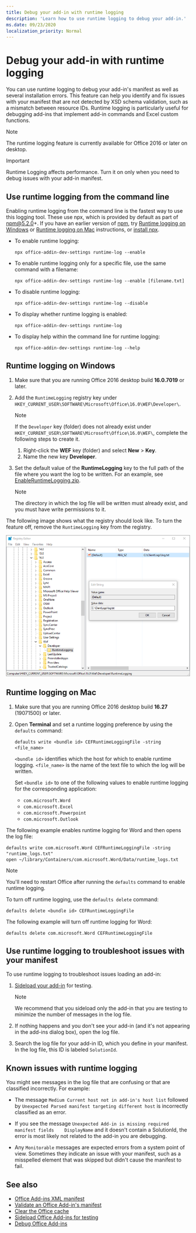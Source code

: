 ```yaml
---
title: Debug your add-in with runtime logging
description: 'Learn how to use runtime logging to debug your add-in.'
ms.date: 09/23/2020
localization_priority: Normal
---
```


# Debug your add-in with runtime logging

You can use runtime logging to debug your add-in's manifest as well as several installation errors. This feature can help you identify and fix issues with your manifest that are not detected by XSD schema validation, such as a mismatch between resource IDs. Runtime logging is particularly  useful for debugging add-ins that implement add-in commands and Excel custom functions.

> [!NOTE]
> The runtime logging feature is currently available for Office 2016 or later on desktop.

> [!IMPORTANT]
> Runtime Logging affects performance. Turn it on only when you need to debug issues with your add-in manifest.

## Use runtime logging from the command line

Enabling runtime logging from the command line is the fastest way to use this logging tool. These use npx, which is provided by default as part of npm@5.2.0+. If you have an earlier version of [npm](https://www.npmjs.com/), try [Runtime logging on Windows](#runtime-logging-on-windows) or [Runtime logging on Mac](#runtime-logging-on-mac) instructions, or [install npx](https://www.npmjs.com/package/npx).

- To enable runtime logging:

    ```command&nbsp;line
    npx office-addin-dev-settings runtime-log --enable
    ```

- To enable runtime logging only for a specific file, use the same command with a filename:

    ```command&nbsp;line
    npx office-addin-dev-settings runtime-log --enable [filename.txt]
    ```

- To disable runtime logging:

    ```command&nbsp;line
    npx office-addin-dev-settings runtime-log --disable
    ```

- To display whether runtime logging is enabled:

    ```command&nbsp;line
    npx office-addin-dev-settings runtime-log
    ```

- To display help within the command line for runtime logging:

    ```command&nbsp;line
    npx office-addin-dev-settings runtime-log --help
    ```

## Runtime logging on Windows

1. Make sure that you are running Office 2016 desktop build **16.0.7019** or later.

2. Add the `RuntimeLogging` registry key under `HKEY_CURRENT_USER\SOFTWARE\Microsoft\Office\16.0\WEF\Developer\`.

    > [!NOTE]
    > If the `Developer` key (folder) does not already exist under `HKEY_CURRENT_USER\SOFTWARE\Microsoft\Office\16.0\WEF\`, complete the following steps to create it.
    >
    > 1. Right-click the **WEF** key (folder) and select **New** > **Key**.
    > 1. Name the new key **Developer**.

3. Set the default value of the **RuntimeLogging** key to the full path of the file where you want the log to be written. For an example, see [EnableRuntimeLogging.zip](https://github.com/OfficeDev/Office-Add-in-Commands-Samples/raw/master/Tools/RuntimeLogging/EnableRuntimeLogging.zip).

    > [!NOTE]
    > The directory in which the log file will be written must already exist, and you must have write permissions to it.

The following image shows what the registry should look like. To turn the feature off, remove the `RuntimeLogging` key from the registry.

![Screenshot of the registry editor with a RuntimeLogging registry key](../images/runtime-logging-registry.png)

## Runtime logging on Mac

1. Make sure that you are running Office 2016 desktop build **16.27** (19071500) or later.

2. Open **Terminal** and set a runtime logging preference by using the `defaults` command:

    ```command&nbsp;line
    defaults write <bundle id> CEFRuntimeLoggingFile -string <file_name>
    ```

    `<bundle id>` identifies which the host for which to enable runtime logging. `<file_name>` is the name of the text file to which the log will be written.

    Set `<bundle id>` to one of the following values to enable runtime logging for the corresponding application:

    - `com.microsoft.Word`
    - `com.microsoft.Excel`
    - `com.microsoft.Powerpoint`
    - `com.microsoft.Outlook`

The following example enables runtime logging for Word and then opens the log file:

```command&nbsp;line
defaults write com.microsoft.Word CEFRuntimeLoggingFile -string "runtime_logs.txt"
open ~/library/Containers/com.microsoft.Word/Data/runtime_logs.txt
```

> [!NOTE]
> You'll need to restart Office after running the `defaults` command to enable runtime logging.

To turn off runtime logging, use the `defaults delete` command:

```command&nbsp;line
defaults delete <bundle id> CEFRuntimeLoggingFile
```

The following example will turn off runtime logging for Word:

```command&nbsp;line
defaults delete com.microsoft.Word CEFRuntimeLoggingFile
```

## Use runtime logging to troubleshoot issues with your manifest

To use runtime logging to troubleshoot issues loading an add-in:

1. [Sideload your add-in](sideload-office-add-ins-for-testing.md) for testing.

    > [!NOTE]
    > We recommend that you sideload only the add-in that you are testing to minimize the number of messages in the log file.

2. If nothing happens and you don't see your add-in (and it's not appearing in the add-ins dialog box), open the log file.

3. Search the log file for your add-in ID, which you define in your manifest. In the log file, this ID is labeled `SolutionId`.

## Known issues with runtime logging

You might see messages in the log file that are confusing or that are classified incorrectly. For example:

- The message `Medium Current host not in add-in's host list` followed by `Unexpected Parsed manifest targeting different host` is incorrectly classified as an error.

- If you see the message `Unexpected Add-in is missing required manifest fields    DisplayName` and it doesn't contain a SolutionId, the error is most likely not related to the add-in you are debugging.

- Any `Monitorable` messages are expected errors from a system point of view. Sometimes they indicate an issue with your manifest, such as a misspelled element that was skipped but didn't cause the manifest to fail.

## See also

- [Office Add-ins XML manifest](../develop/add-in-manifests.md)
- [Validate an Office Add-in's manifest](troubleshoot-manifest.md)
- [Clear the Office cache](clear-cache.md)
- [Sideload Office Add-ins for testing](sideload-office-add-ins-for-testing.md)
- [Debug Office Add-ins](debug-add-ins-using-f12-developer-tools-on-windows-10.md)

